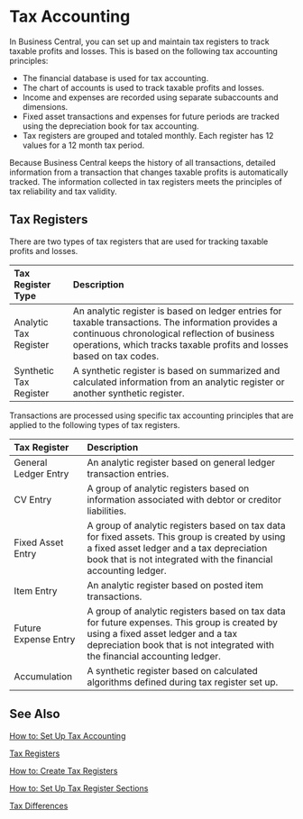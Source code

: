 # Tax Accounting

In Business Central, you can set up and maintain tax registers to track taxable profits and losses. This is based on the following tax accounting principles: 

- The financial database is used for tax accounting.
- The chart of accounts is used to track taxable profits and losses.
- Income and expenses are recorded using separate subaccounts and dimensions.
- Fixed asset transactions and expenses for future periods are tracked using the depreciation book for tax accounting.
- Tax registers are grouped and totaled monthly. Each register has 12 values for a 12 month tax period. 

Because Business Central keeps the history of all transactions, detailed information from a transaction that changes taxable profits is automatically tracked. The information collected in tax registers meets the principles of tax reliability and tax validity.

 

## Tax Registers 

There are two types of tax registers that are used for tracking taxable profits and losses. 

| Tax Register Type      | Description                                                  |
| :--------------------- | :----------------------------------------------------------- |
| Analytic Tax Register  | An analytic register is based on ledger entries for taxable transactions. The information provides a continuous chronological reflection of business operations, which tracks taxable profits and losses based on tax codes. |
| Synthetic Tax Register | A synthetic register is based on summarized and calculated information from an analytic register or another synthetic register. |

Transactions are processed using specific tax accounting principles that are applied to the following types of tax registers. 

| Tax Register         | Description                                                  |
| :------------------- | :----------------------------------------------------------- |
| General Ledger Entry | An analytic register based on general ledger transaction entries. |
| CV Entry             | A group of analytic registers based on information associated with debtor or creditor liabilities. |
| Fixed Asset Entry    | A group of analytic registers based on tax data for fixed assets. This group is created by using a fixed asset ledger and a tax depreciation book that is not integrated with the financial accounting ledger. |
| Item Entry           | An analytic register based on posted item transactions.      |
| Future Expense Entry | A group of analytic registers based on tax data for future expenses. This group is created by using a fixed asset ledger and a tax depreciation book that is not integrated with the financial accounting ledger. |
| Accumulation         | A synthetic register based on calculated algorithms defined during tax register set up. |

 

## See Also 

[How to: Set Up Tax Accounting](How-to-Set-Up-Tax-Accounting.md)

[Tax Registers](Tax-Registers.md)

[How to: Create Tax Registers](How-to-Create-Tax-Registers.md)

[How to: Set Up Tax Register Sections](How-to-Set-Up-Tax-Register-Sections.md)

[Tax Differences](Tax-Differences.md)

